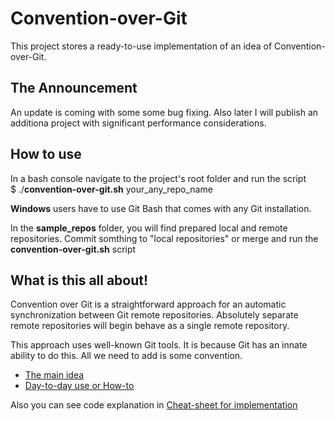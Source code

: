 # Convention-over-Git

This project stores a ready-to-use implementation of an idea of Convention-over-Git.

## The Announcement

An update is coming with some some bug fixing.
Also later I will publish an additiona project with significant performance considerations.

## How to use

In a bash console navigate to the project's root folder and run the script<br/>
$ ./**convention-over-git.sh**  your_any_repo_name

**Windows** users have to use Git Bash that comes with any Git installation.

In the **sample_repos** folder, you will find prepared local and remote repositories.
Commit somthing to "local repositories" or merge and run the **convention-over-git.sh** script

## What is this all about!

Convention over Git is a straightforward approach for an automatic synchronization between Git remote repositories.
Absolutely separate remote repositories will begin behave as a single remote repository.

This approach uses well-known Git tools. It is because Git has an innate ability to do this. All we need to add is some convention.

* [The main idea](http://blog.it3xl.com/2017/09/convention-over-git.html)
* [Day-to-day use or How-to](http://blog.it3xl.com/2017/09/convention-over-git-day-to-day-use.html)

Also you can see code explanation in [Cheat-sheet for implementation](http://blog.it3xl.com/2017/09/convention-over-git-impl-cheat-sheet.html)
